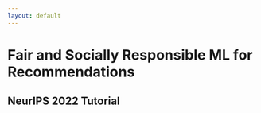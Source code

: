 ```yaml
---
layout: default
---
```


# Fair and Socially Responsible ML for Recommendations
## NeurIPS 2022 Tutorial
